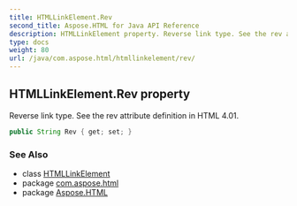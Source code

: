 ```yaml
---
title: HTMLLinkElement.Rev
second_title: Aspose.HTML for Java API Reference
description: HTMLLinkElement property. Reverse link type. See the rev attribute definition in HTML 4.01
type: docs
weight: 80
url: /java/com.aspose.html/htmllinkelement/rev/
---
```

## HTMLLinkElement.Rev property

Reverse link type. See the rev attribute definition in HTML 4.01.

```java
public String Rev { get; set; }
```

### See Also

* class [HTMLLinkElement](../)
* package [com.aspose.html](../../htmllinkelement/)
* package [Aspose.HTML](../../../)
